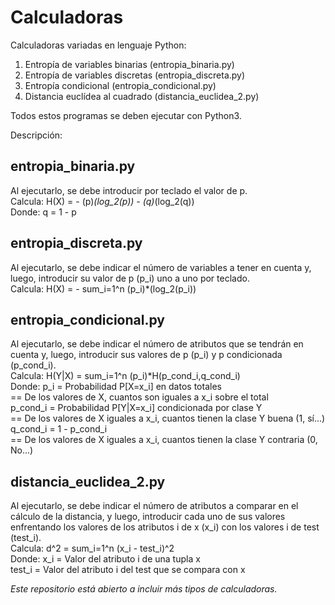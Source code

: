 # Calculadoras
Calculadoras variadas en lenguaje Python: 

1. Entropía de variables binarias (entropia_binaria.py)
2. Entropía de variables discretas (entropia_discreta.py)
3. Entropía condicional (entropia_condicional.py)
4. Distancia euclídea al cuadrado (distancia_euclidea_2.py)

Todos estos programas se deben ejecutar con Python3.

Descripción:

entropia_binaria.py
-------------------
Al ejecutarlo, se debe introducir por teclado el valor de p.  
Calcula: H(X) = - (p)*(log_2(p)) - (q)*(log_2(q))  
Donde: q = 1 - p


entropia_discreta.py
--------------------
Al ejecutarlo, se debe indicar el número de variables a tener en cuenta y, luego, introducir
su valor de p (p_i) uno a uno por teclado.  
Calcula: H(X) = - sum_i=1^n (p_i)*(log_2(p_i))  


entropia_condicional.py
-----------------------
Al ejecutarlo, se debe indicar el número de atributos que se tendrán en cuenta y, luego, introducir
sus valores de p (p_i) y p condicionada (p_cond_i).  
Calcula: H(Y|X) = sum_i=1^n (p_i)*H(p_cond_i,q_cond_i)  
Donde: p_i = Probabilidad P[X=x_i] en datos totales  
       == De los valores de X, cuantos son iguales a x_i sobre el total  
       p_cond_i = Probabilidad P[Y|X=x_i] condicionada por clase Y  
       == De los valores de X iguales a x_i, cuantos tienen la clase Y buena (1, sí...)  
       q_cond_i = 1 - p_cond_i  
       == De los valores de X iguales a x_i, cuantos tienen la clase Y contraria (0, No...)  

distancia_euclidea_2.py
-----------------------
Al ejecutarlo, se debe indicar el número de atributos a comparar en el cálculo de la distancia, y
luego, introducir cada uno de sus valores enfrentando los valores de los atributos i de x (x_i) con
los valores i de test (test_i).  
Calcula: d^2 = sum_i=1^n (x_i - test_i)^2  
Donde: x_i = Valor del atributo i de una tupla x  
       test_i = Valor del atributo i del test que se compara con x  

  
  
*Este repositorio está abierto a incluir más tipos de calculadoras.*
